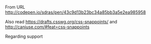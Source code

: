 From URL http://codepen.io/sdras/pen/43c9d13b23bc34a85bb3a5e2ea985958

Also read https://drafts.csswg.org/css-snappoints/ and http://caniuse.com/#feat=css-snappoints

Regarding support